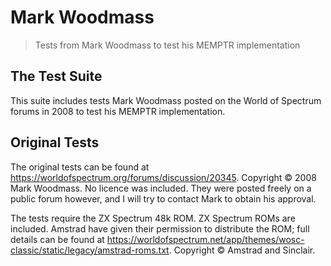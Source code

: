 # Mark Woodmass

> Tests from Mark Woodmass to test his MEMPTR implementation

## The Test Suite

This suite includes tests Mark Woodmass posted on the World of Spectrum forums in 2008 to test his MEMPTR implementation.

## Original Tests

The original tests can be found at https://worldofspectrum.org/forums/discussion/20345. Copyright © 2008 Mark Woodmass.
No licence was included. They were posted freely on a public forum however, and I will try to contact Mark to obtain his approval.

The tests require the ZX Spectrum 48k ROM. ZX Spectrum ROMs are included. Amstrad have given their permission to distribute the ROM;
full details can be found at https://worldofspectrum.net/app/themes/wosc-classic/static/legacy/amstrad-roms.txt. Copyright © Amstrad
and Sinclair.